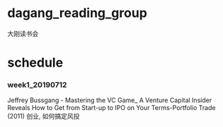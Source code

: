 # dagang_reading_group
大刚读书会

# schedule
### week1_20190712
Jeffrey Bussgang - Mastering the VC Game_ A Venture Capital Insider Reveals How to Get from Start-up to IPO on Your Terms-Portfolio Trade (2011)
创业, 如何搞定风投
